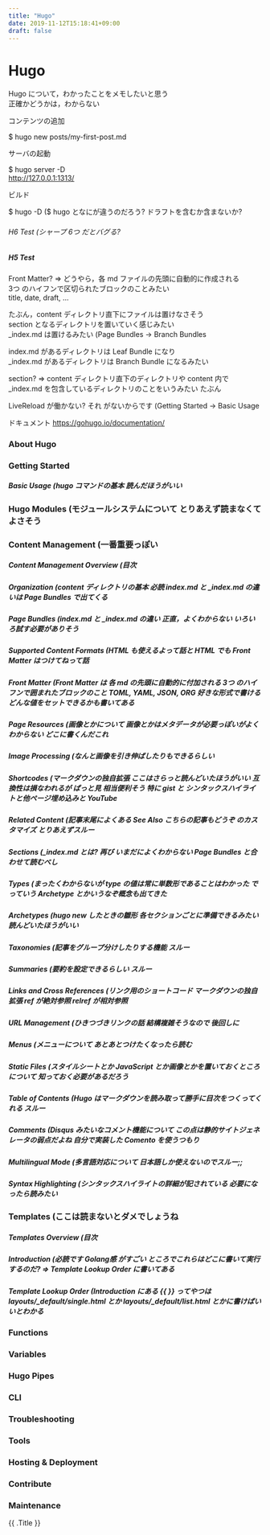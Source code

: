 ```yaml
---
title: "Hugo"
date: 2019-11-12T15:18:41+09:00
draft: false
---
```


# Hugo

Hugo について，わかったことをメモしたいと思う  
正確かどうかは，わからない

コンテンツの追加

$ hugo new posts/my-first-post.md

サーバの起動

$ hugo server -D  
http://127.0.0.1:1313/

ビルド

$ hugo -D
($ hugo となにが違うのだろう? ドラフトを含むか含まないか?

###### H6 Test (シャープ 6つ だとバグる?
##### H5 Test

Front Matter? => どうやら，各 md ファイルの先頭に自動的に作成される  
3つ のハイフンで区切られたブロックのことみたい  
title, date, draft, ...

たぶん，content ディレクトリ直下にファイルは置けなさそう  
section となるディレクトリを置いていく感じみたい  
_index.md は置けるみたい (Page Bundles -> Branch Bundles

index.md があるディレクトリは Leaf Bundle になり  
_index.md があるディレクトリは Branch Bundle になるみたい

section? => content ディレクトリ直下のディレクトリや content 内で _index.md を包含しているディレクトリのことをいうみたい たぶん

LiveReload が働かない? それ <body></body> がないからです (Getting Started -> Basic Usage

ドキュメント https://gohugo.io/documentation/

### About Hugo  
### Getting Started  
##### Basic Usage (hugo コマンドの基本 読んだほうがいい

### Hugo Modules (モジュールシステムについて とりあえず読まなくてよさそう

### Content Management (一番重要っぽい
##### Content Management Overview (目次
##### Organization (content ディレクトリの基本 必読 index.md と _index.md の違いは Page Bundles で出てくる
##### Page Bundles (index.md と _index.md の違い 正直，よくわからない いろいろ試す必要がありそう
##### Supported Content Formats (HTML も使えるよって話と HTML でも Front Matter はつけてねって話
##### Front Matter (Front Matter は 各 md の先頭に自動的に付加される 3つ のハイフンで囲まれたブロックのこと TOML, YAML, JSON, ORG 好きな形式で書ける どんな値をセットできるかも書いてある
##### Page Resources (画像とかについて 画像とかはメタデータが必要っぽいがよくわからない どこに書くんだこれ
##### Image Processing (なんと画像を引き伸ばしたりもできるらしい
##### Shortcodes (マークダウンの独自拡張 ここはさらっと読んどいたほうがいい 互換性は損なわれるが ぱっと見 相当便利そう 特に gist と シンタックスハイライトと他ページ埋め込みと YouTube
##### Related Content (記事末尾によくある See Also こちらの記事もどうぞ のカスタマイズ とりあえずスルー
##### Sections (_index.md とは? 再び いまだによくわからない Page Bundles と合わせて読むべし
##### Types (まったくわからないが type の値は常に単数形であることはわかった でっていう Archetype とかいうなぞ概念も出てきた
##### Archetypes (hugo new したときの雛形 各セクションごとに準備できるみたい 読んどいたほうがいい
##### Taxonomies (記事をグループ分けしたりする機能 スルー
##### Summaries (要約を設定できるらしい スルー
##### Links and Cross References (リンク用のショートコード マークダウンの独自拡張 ref が絶対参照 relref が相対参照
##### URL Management (ひきつづきリンクの話 結構複雑そうなので 後回しに
##### Menus (メニューについて あとあとつけたくなったら読む
##### Static Files (スタイルシートとか JavaScript とか画像とかを置いておくところについて 知っておく必要があるだろう
##### Table of Contents (Hugo はマークダウンを読み取って勝手に目次をつくってくれる スルー
##### Comments (Disqus みたいなコメント機能について この点は静的サイトジェネレータの弱点だよね 自分で実装した Comento を使うつもり
##### Multilingual Mode (多言語対応について 日本語しか使えないのでスルー;;
##### Syntax Highlighting (シンタックスハイライトの詳細が記されている 必要になったら読みたい

### Templates (ここは読まないとダメでしょうね
##### Templates Overview (目次
##### Introduction (必読です Golang感 がすごい ところでこれらはどこに書いて実行するのだ? => Template Lookup Order に書いてある
##### Template Lookup Order (Introduction にある {{ }} ってやつは layouts/_default/single.html とか layouts/_default/list.html とかに書けばいいとわかる

### Functions  
### Variables  
### Hugo Pipes  
### CLI

### Troubleshooting  
### Tools  
### Hosting & Deployment  
### Contribute

### Maintenance

<p>{{ .Title }}<p>
